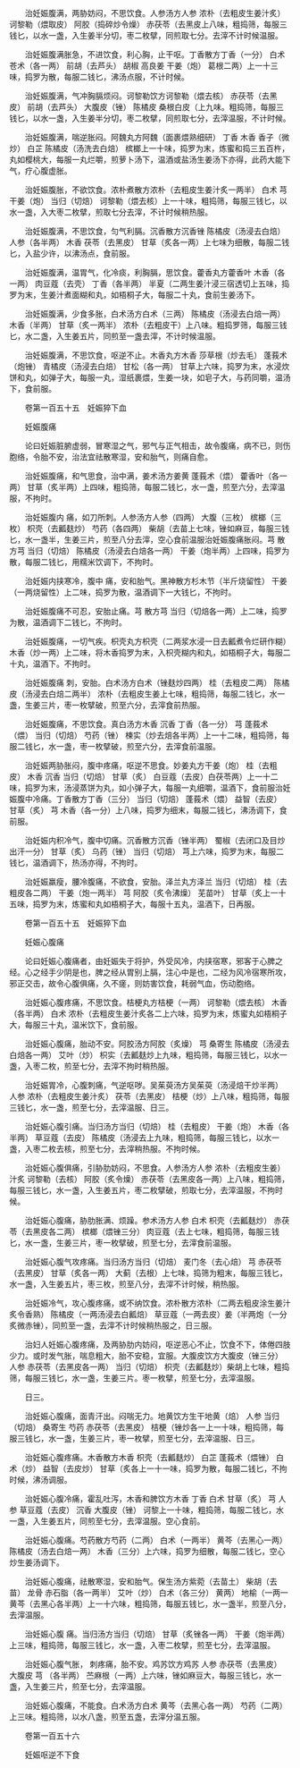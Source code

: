 <!-- { "loadSidebar": true } -->
　　治妊娠腹满，两胁妨闷，不思饮食。人参汤方人参 浓朴（去粗皮生姜汁炙） 诃黎勒（煨取皮） 阿胶（捣碎炒令燥） 赤茯苓（去黑皮上八味，粗捣筛，每服三钱匕，以水一盏，入生姜半分切，枣二枚擘，同煎取七分。去滓不计时候温服。

　　治妊娠腹满胀急，不进饮食，利心胸，止干呕。丁香散方丁香（一分） 白术 苍术（各一两） 前胡（去芦头） 胡椒 高良姜 干姜（炮） 葛根二两）上一十三味，捣罗为散，每服二钱匕，沸汤点服，不计时候。

　　治妊娠腹满，气冲胸膈烦闷。诃黎勒饮方诃黎勒（煨去核） 赤茯苓（去黑皮） 前胡（去芦头） 大腹皮（锉） 陈橘皮 桑根白皮（上九味。粗捣筛，每服三钱匕，以水一盏，入生姜半分切，枣二枚擘，同煎取七分，去滓温服，不计时候。

　　治妊娠腹满，喘逆胀闷。阿魏丸方阿魏（面裹煨熟细研） 丁香 木香 香子（微炒） 白芷 陈橘皮（汤洗去白焙） 槟榔上一十味，捣罗为末，炼蜜和捣三五百杵，丸如樱桃大，每服一丸烂嚼，煎萝卜汤下，温酒或盐汤生姜汤下亦得，此药大能下气，疗心腹虚胀。

　　治妊娠腹胀，不欲饮食。浓朴煮散方浓朴（去粗皮生姜汁炙一两半） 白术 芎 干姜（炮） 当归（切焙） 诃黎勒（煨去核）上一十味，粗捣筛，每服三钱匕，以水一盏，入大枣二枚擘，煎取七分去滓，不计时候稍热服。

　　治妊娠腹满，不思饮食，匀气利膈。沉香散方沉香锉 陈橘皮（汤浸去白焙） 人参（各半两） 木香 茯苓（去黑皮） 甘草（炙各一两）上七味为细散，每服二钱匕，入盐少许，以沸汤点，食前服。

　　治妊娠腹满，温胃气，化冷痰，利胸膈，思饮食。藿香丸方藿香叶 木香（各一两） 肉豆蔻（去壳） 丁香（各半两） 半夏（二两生姜汁浸三宿透切上五味，捣罗为末，生姜汁煮面糊和丸，如梧桐子大，每服二十丸，食前生姜汤下。

　　治妊娠腹满，少食多胀，白术汤方白术（三两） 陈橘皮（汤浸去白焙一两） 木香（半两） 甘草（炙一两半） 浓朴（去粗皮干）上八味。粗捣罗筛，每服三钱匕，水二盏，入生姜五片，同煎至一盏去滓，不计时候温服。

　　治妊娠腹满，不思饮食，呕逆不止。木香丸方木香 莎草根（炒去毛） 蓬莪术（炮锉） 青橘皮（汤浸去白焙） 甘松（各一两） 甘草上六味，捣罗为末，水浸炊饼和丸，如弹子大，每服一丸，湿纸裹煨，生姜一块，如皂子大，与药同嚼，温汤下，食前服。

　　卷第一百五十五　妊娠猝下血

　　妊娠腹痛

　　论曰妊娠脏腑虚弱，冒寒湿之气，邪气与正气相击，故令腹痛，病不已，则伤胞络，令胎不安，治法宜祛散寒湿，安和胎气，则痛自愈。

　　治妊娠腹痛，和气思食，治中满，姜术汤方姜黄 蓬莪术（煨） 藿香叶（各一两） 甘草（炙半两）上四味，粗捣筛，每服二钱匕，水一盏，煎至六分，去滓温服，不拘时。

　　治妊娠腹内 痛，如刀所刺。人参汤方人参（四两） 大腹（三枚） 槟榔（三枚） 枳壳（去瓤麸炒） 芍药（各四两） 柴胡（去苗上七味，锉如麻豆，每服三钱匕，水一盏半，生姜三片，煎至八分去滓，空心食前温服治妊娠腹痛胀闷。芎 散方芎 当归（切焙） 陈橘皮（汤浸去白焙各一两） 干姜（炮半两）上四味，捣罗为散，每服二钱匕，用糯米饮调下，不拘时。

　　治妊娠内挟寒冷，腹中 痛，安和胎气。黑神散方杉木节（半斤烧留性） 干姜（一两烧留性）上二味，捣罗为散，温酒调下一大钱匕，不拘时。

　　治妊娠腹痛不可忍，安胎止痛。芎 散方芎 当归（切焙各一两）上二味，捣罗为散，温酒调下二钱匕，不拘时。

　　治妊娠腹痛，一切气疾。枳壳丸方枳壳（二两浆水浸一日去瓤煮令烂研作糊） 木香（炒一两）上二味，将木香捣罗为末，入枳壳糊内和丸，如梧桐子大，每服二十丸，温酒下。不拘时。

　　治妊娠腹痛 刺，安胎。白术汤方白术（锉麸炒四两） 桂（去粗皮二两） 陈橘皮（汤浸去白焙二两半） 浓朴（去粗皮生姜上七味，粗捣筛，每服二钱匕，水一盏，生姜三片，枣一枚擘破，煎至六分，去滓食前热服。

　　治妊娠腹痛，不思饮食。真白汤方木香 沉香 丁香（各一分） 芎 蓬莪术（煨） 当归（切焙） 芍药（锉） 楝实（炒去焙各半两）上一十二味，粗捣筛，每服二钱匕，水一盏，枣一枚擘破，煎至六分，去滓食前温服。

　　治妊娠两胁胀闷，腹中疼痛，呕逆不思食。妙姜丸方干姜（炮） 桂（去粗皮） 木香 沉香 当归（切焙） 甘草（炙） 白豆蔻（去皮）白茯苓两）上一十二味，捣罗为末，汤浸蒸饼为丸，如小弹子大，每服一丸细嚼，温酒下，食前服治妊娠腹中冷痛。丁香散方丁香（三分） 当归（切焙） 蓬莪术（煨） 益智（去皮） 甘草（炙） 芎 木香（各一分）上八味，捣罗为细末，每服二钱匕，沸汤调下，食前服。

　　治妊娠内积冷气，腹中切痛。沉香散方沉香（锉半两） 蜀椒（去闭口及目炒出汗一分） 甘草（炙） 乌药（锉） 当归（切焙） 芎上六味，捣罗为末，每服二钱匕，温酒调下，热汤亦得，不拘时。

　　治妊娠羸瘦，腰冷腹痛，不欲食，安胎。泽兰丸方泽兰 当归（切焙） 桂（去粗皮各二两） 干姜（炮一两半） 芎 阿胶（炙令沸燥） 芜苗叶） 甘草（炙上一十五味，捣罗为末，炼蜜和丸如梧桐子大，每服十五丸，温酒下，日再服。

　　卷第一百五十五　妊娠猝下血

　　妊娠心腹痛

　　论曰妊娠心腹痛者，由妊娠失于将护，外受风冷，内挟宿寒，邪客于心脾之经。心之经手少阴是也，脾之经从胃别上膈，注心中是也，二经为风冷宿寒所攻，邪正交击，故令心腹俱痛，久不瘥，则妨害饮食，耗弱气血，伤动胞络。

　　治妊娠心腹疼痛，不思饮食。桔梗丸方桔梗（一两） 诃黎勒（煨去核） 木香（各半两） 白术 浓朴（去粗皮生姜汁炙各二上六味，捣罗为末，炼蜜丸如梧桐子大，每服三十丸，温米饮下，食前服。

　　治妊娠心腹痛，胎动不安。阿胶汤方阿胶（炙燥） 芎 桑寄生 陈橘皮（汤浸去白焙各一两） 艾叶（炒） 枳实（去瓤麸炒上九味，粗捣筛，每服三钱匕，以水一盏，入枣二枚，煎至七分，去滓不拘时稍热服。

　　治妊娠胃冷，心腹刺痛，气逆呕哕。吴茱萸汤方吴茱萸（汤浸焙干炒半两） 人参 浓朴（去粗皮生姜汁炙） 茯苓（去黑皮） 桔梗（炒）上八味，粗捣筛，每服三钱匕，水一盏，煎至七分，去滓温服、日三。

　　治妊娠心腹引痛。当归汤方当归（切焙） 桂（去粗皮） 干姜（炮） 木香（各半两） 草豆蔻（去皮） 陈橘皮（汤浸去上九味，粗捣筛，每服三钱匕，以水一盏，入枣二枚去核，煎至七分，去滓稍热服。不拘时候。

　　治妊娠心腹俱痛，引胁肋妨闷，不思食。人参汤方人参 浓朴（去粗皮生姜）汁炙 诃黎勒（去核） 阿胶（炙令燥） 赤茯苓（去黑皮各一两）上八味，粗捣筛，每服三钱匕，水一盏，入生姜五片，枣二枚擘破，煎取七分，去滓温服，不拘时候。

　　治妊娠心腹痛，胁肋胀满、烦躁。参术汤方人参 白术 枳壳（去瓤麸炒） 赤茯苓（去黑皮各二两） 槟榔（煨锉三分） 肉豆蔻（去上七味，粗捣筛，每服三钱匕，水一盏，生姜三片，枣一枚擘破，煎至七分，去滓食前温服。

　　治妊娠心腹气攻疼痛。当归汤方当归（切焙） 麦门冬（去心焙） 芎 赤茯苓（去黑皮） 甘草（炙各一两） 大蓟（去根）上七味，捣筛为粗末，每服三钱匕，水一盏，入生姜五片，枣三枚，煎至八分，去滓不计时候，稍热服。

　　治妊娠冷气，攻心腹疼痛，或不纳饮食。浓朴散方浓朴（二两去粗皮涂生姜汁炙令香熟） 陈橘皮（一两汤浸去白瓤焙） 草豆蔻（一两去皮）姜（半两炮（一分炙微赤锉），同煎至一盏，去滓不计时候稍热服之，日三服。

　　治妇人妊娠心腹疼痛，及两胁肋内妨闷，呕逆恶心不止，饮食不下，体倦四肢少力。或时发气胀，喘息粗大，胎不安稳，宜服。大腹皮饮方大腹皮（锉三分） 人参 赤茯苓（去黑皮各一两） 当归（切焙） 枳壳（去瓤麸炒）柴胡上七味，粗捣筛，每服三钱匕，水一盏，生姜三片。枣一枚擘，煎至七分，去滓温服。

　　日三。

　　治妊娠心腹痛，面青汗出。闷喘无力。地黄饮方生干地黄（焙） 人参 当归（切焙） 桑寄生 芍药 赤茯苓（去黑皮） 桔梗（锉炒各一上一十味，粗捣筛，每服三钱匕，水一盏，生姜三片，枣一枚擘，煎至七分，去滓温服、日三。

　　治妊娠心腹疼痛。木香散方木香 枳壳（去瓤麸炒） 白芷 蓬莪术（煨锉） 白术（炒） 益智（去皮炒） 甘草（炙各上一十一味，捣罗为散，每服二钱匕，不拘时候，沸汤调服。

　　治妊娠心腹冷痛，霍乱吐泻，木香和脾饮方木香 丁香 白术 甘草（炙） 芎 人参 草豆蔻（去皮） 沉香 大腹皮（锉） 诃黎上一十味，粗捣筛，每服二钱匕，水一盏，入生姜五片，同煎至七分，去滓温服。空心食前。

　　治妊娠心腹痛。芍药散方芍药（二两） 白术（一两半） 黄芩（去黑心一两） 陈橘皮（汤去白焙一两） 木香（三分）上六味，捣罗为细散，每服二钱匕，空心炒生姜汤调下。

　　治妊娠心腹痛，祛散寒湿，安和胎气。保生汤方紫菀（去苗土） 柴胡（去苗） 龙骨 赤石脂（各一两半） 艾叶（炒） 白术（各三分） 黄两） 地榆（一两一黄芩（去黑心各半两）上一十六味，粗捣筛，每服五钱匕，水一盏半，煎至八分，去滓温服。

　　治妊娠心腹 痛。当归汤方当归（切焙） 甘草（炙锉各一两） 干姜（炮半两）上三味，粗捣筛，每服三钱匕，水一盏，入枣二枚擘，煎至七分，去滓温服。

　　治妊娠心腹气胀， 刺疼痛，胎不安。鸡苏饮方鸡苏 人参 赤茯苓（去黑皮） 大腹皮 芎 （各半两） 苎麻根（一两）上六味，锉如麻豆大，每服三钱匕，水一盏，入生姜三片，煎至七分，去滓温服。

　　治妊娠心腹痛，不能食。白术汤方白术 黄芩（去黑心各一两） 芍药（二两）上三味。粗捣筛，以水八盏，煎至五盏，去滓分温五服。

　　卷第一百五十六

　　妊娠呕逆不下食

